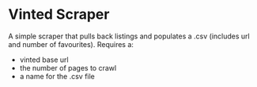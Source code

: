 # Vinted Scraper

A simple scraper that pulls back listings and populates a .csv (includes url and number of favourites). Requires a:
* vinted base url
* the number of pages to crawl
* a name for the .csv file

